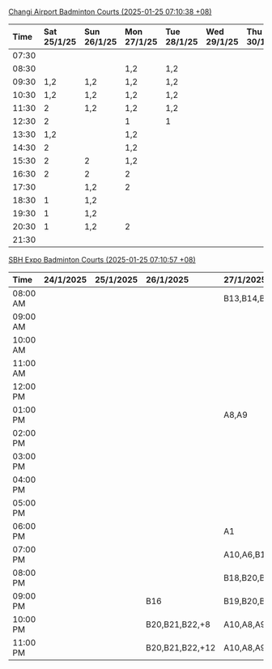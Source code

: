 [Changi Airport Badminton Courts (2025-01-25 07:10:38 +08)](https://www.carc.org.sg/FacilityBooking.aspx)

| Time   | Sat 25/1/25   | Sun 26/1/25   | Mon 27/1/25   | Tue 28/1/25   | Wed 29/1/25   | Thu 30/1/25   | Fri 31/1/25   |
|:-------|:--------------|:--------------|:--------------|:--------------|:--------------|:--------------|:--------------|
| 07:30  |               |               |               |               |               |               |               |
| 08:30  |               |               | 1,2           | 1,2           |               |               | 1,2           |
| 09:30  | 1,2           | 1,2           | 1,2           | 1,2           |               |               | 1,2           |
| 10:30  | 1,2           | 1,2           | 1,2           | 1,2           |               |               | 1,2           |
| 11:30  | 2             | 1,2           | 1,2           | 1,2           |               |               | 1,2           |
| 12:30  | 2             |               | 1             | 1             |               |               | 1,2           |
| 13:30  | 1,2           |               | 1,2           |               |               |               | 1,2           |
| 14:30  | 2             |               | 1,2           |               |               |               | 1,2           |
| 15:30  | 2             | 2             | 1,2           |               |               |               | 1,2           |
| 16:30  | 2             | 2             | 2             |               |               |               | 1,2           |
| 17:30  |               | 1,2           | 2             |               |               |               | 2             |
| 18:30  | 1             | 1,2           |               |               |               |               | 1,2           |
| 19:30  | 1             | 1,2           |               |               |               |               | 1,2           |
| 20:30  | 1             | 1,2           | 2             |               |               |               | 1,2           |
| 21:30  |               |               |               |               |               |               |               |

[SBH Expo Badminton Courts (2025-01-25 07:10:57 +08)](https://singaporebadmintonhall.getomnify.com/widgets/O3MRKGBH359GA55KHMG1RD)

| Time     | 24/1/2025   | 25/1/2025   | 26/1/2025       | 27/1/2025       | 28/1/2025       | 29/1/2025   | 30/1/2025   |
|:---------|:------------|:------------|:----------------|:----------------|:----------------|:------------|:------------|
| 08:00 AM |             |             |                 | B13,B14,B18,+5  | B19,B21,B22,+14 |             |             |
| 09:00 AM |             |             |                 |                 | B19,B21,B22,+14 |             |             |
| 10:00 AM |             |             |                 |                 | B19,B21,B22,+15 |             |             |
| 11:00 AM |             |             |                 |                 | B19,B21,B22,+14 |             |             |
| 12:00 PM |             |             |                 |                 | B19,B21,B22,+12 |             |             |
| 01:00 PM |             |             |                 | A8,A9           | B19,B21,B22,+15 |             |             |
| 02:00 PM |             |             |                 |                 | B19,B21,B22,+14 |             |             |
| 03:00 PM |             |             |                 |                 | B11             |             |             |
| 04:00 PM |             |             |                 |                 | B11             |             |             |
| 05:00 PM |             |             |                 |                 | B12,B13,B14     |             |             |
| 06:00 PM |             |             |                 | A1              | B12,B13,B14,+8  |             |             |
| 07:00 PM |             |             |                 | A10,A6,B14,+3   | B13,B14,B15,+9  |             |             |
| 08:00 PM |             |             |                 | B18,B20,B21,+10 |                 |             |             |
| 09:00 PM |             |             | B16             | B19,B20,B21,+15 | A6,A8,A9        |             |             |
| 10:00 PM |             |             | B20,B21,B22,+8  | A10,A8,A9,+7    | A10,A8,A9,+7    |             |             |
| 11:00 PM |             |             | B20,B21,B22,+12 | A10,A8,A9,+7    | A10,A8,A9,+7    |             |             |

